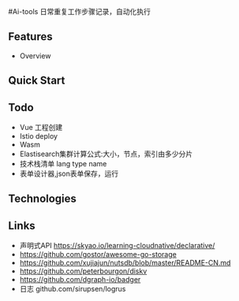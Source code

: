 #Ai-tools
日常重复工作步骤记录，自动化执行

## Features
- Overview

## Quick Start

## Todo
- Vue 工程创建
- Istio deploy
- Wasm
- Elastisearch集群计算公式:大小，节点，索引由多少分片
- 技术栈清单 lang type name
- 表单设计器,json表单保存，运行

## Technologies

## Links 
- 声明式API https://skyao.io/learning-cloudnative/declarative/
- https://github.com/gostor/awesome-go-storage
- https://github.com/xujiajun/nutsdb/blob/master/README-CN.md
- https://github.com/peterbourgon/diskv
- https://github.com/dgraph-io/badger
- 日志 github.com/sirupsen/logrus
